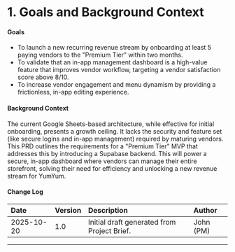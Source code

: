 # 1. Goals and Background Context

#### **Goals**

- To launch a new recurring revenue stream by onboarding at least 5 paying vendors to the "Premium Tier" within two months.
- To validate that an in-app management dashboard is a high-value feature that improves vendor workflow, targeting a vendor satisfaction score above 8/10.
- To increase vendor engagement and menu dynamism by providing a frictionless, in-app editing experience.

#### **Background Context**

The current Google Sheets-based architecture, while effective for initial onboarding, presents a growth ceiling. It lacks the security and feature set (like secure logins and in-app management) required by maturing vendors. This PRD outlines the requirements for a "Premium Tier" MVP that addresses this by introducing a Supabase backend. This will power a secure, in-app dashboard where vendors can manage their entire storefront, solving their need for efficiency and unlocking a new revenue stream for YumYum.

#### **Change Log**

| Date       | Version | Description                                 | Author    |
| :--------- | :------ | :------------------------------------------ | :-------- |
| 2025-10-20 | 1.0     | Initial draft generated from Project Brief. | John (PM) |

---
